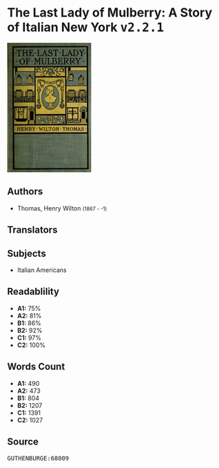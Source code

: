 # The Last Lady of Mulberry: A Story of Italian New York <kbd>v2.2.1</kbd>

![](./cover.medium.jpg "")

## Authors


 - Thomas, Henry Wilton <small>(1867 - -1)</small>

## Translators



## Subjects


 - Italian Americans

## Readablility


 - **A1:** 75%
 - **A2:** 81%
 - **B1:** 86%
 - **B2:** 92%
 - **C1:** 97%
 - **C2:** 100%

## Words Count


 - **A1:** 490
 - **A2:** 473
 - **B1:** 804
 - **B2:** 1207
 - **C1:** 1391
 - **C2:** 1027

## Source


<kbd>GUTHENBURGE:68009</kbd>
